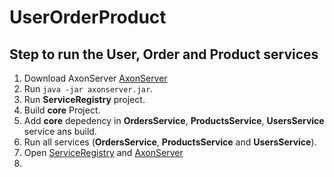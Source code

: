 # UserOrderProduct

## Step to run the User, Order and Product services
1. Download AxonServer [AxonServer](https://axoniq.io/product-overview/axon-server)
2. Run ```java -jar axonserver.jar```.
3. Run **ServiceRegistry** project.
4. Build **core** Project.
5. Add **core** depedency in **OrdersService**, **ProductsService**, **UsersService** service ans build.
6. Run all services (**OrdersService**, **ProductsService** and **UsersService**).
7. Open [ServiceRegistry](http://localhost:8761/) and [AxonServer](http://localhost:8024/)
8. 
          
